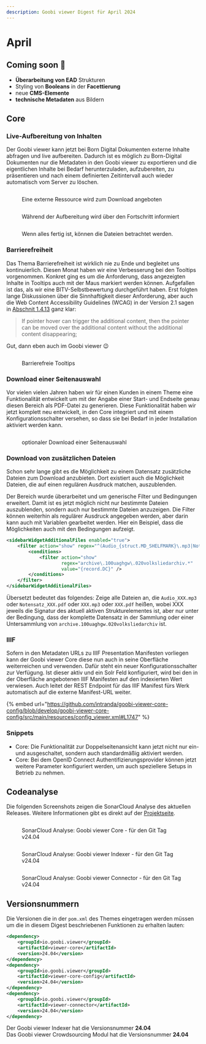 ```yaml
---
description: Goobi viewer Digest für April 2024
---
```


# April

## Coming soon :rocket:

* **Überarbeitung von EAD** Strukturen
* Styling von **Booleans** in der **Facettierung**
* neue **CMS-Elemente**
* **technische Metadaten** aus Bildern

## Core

### Live-Aufbereitung von Inhalten

Der Goobi viewer kann jetzt bei Born Digital Dokumenten externe Inhalte abfragen und live aufbereiten. Dadurch ist es möglich zu Born-Digital Dokumenten nur die Metadaten in den Goobi viewer zu exportieren und die eigentlichen Inhalte bei Bedarf herunterzuladen, aufzubereiten, zu präsentieren und nach einem definierten Zeitintervall auch wieder automatisch vom Server zu löschen.

<figure><img src="../.gitbook/assets/24.04_DE_1-external-ressources.png" alt=""><figcaption><p>Eine externe Ressource wird zum Download angeboten</p></figcaption></figure>

<figure><img src="../.gitbook/assets/24.04_DE_2-external-ressources.png" alt=""><figcaption><p>Während der Aufbereitung wird über den Fortschritt informiert</p></figcaption></figure>

<figure><img src="../.gitbook/assets/24.04_DE_3-external-ressources.png" alt=""><figcaption><p>Wenn alles fertig ist, können die Dateien betrachtet werden.</p></figcaption></figure>

### Barrierefreiheit

Das Thema Barrierefreiheit ist wirklich nie zu Ende und begleitet uns kontinuierlich. Diesen Monat haben wir eine Verbesserung bei den Tooltips vorgenommen. Konkret ging es um die Anforderung, dass angezeigten Inhalte in Tooltips auch mit der Maus markiert werden können. Aufgefallen ist das, als wir eine BITV-Selbstbewertung durchgeführt haben. Erst folgten lange Diskussionen über die Sinnhaftigkeit dieser Anforderung, aber auch die Web Content Accessibility Guidelines (WCAG) in der Version 2.1 sagen in [Abschnit 1.4.13](https://www.w3.org/TR/WCAG21/#content-on-hover-or-focus) ganz klar:

> If pointer hover can trigger the additional content, then the pointer can be moved over the additional content without the additional content disappearing;

Gut, dann eben auch im Goobi viewer :wink:

<figure><img src="../.gitbook/assets/24.04_DE_tooltips-a11y.gif" alt=""><figcaption><p>Barrierefreie Tooltips</p></figcaption></figure>

### Download einer Seitenauswahl

Vor vielen vielen Jahren haben wir für einen Kunden in einem Theme eine Funktionalität entwickelt um mit der Angabe einer Start- und Endseite genau diesen Bereich als PDF-Datei zu generieren. Diese Funktionalität haben wir jetzt komplett neu entwickelt, in den Core integriert und mit einem Konfigurationsschalter versehen, so dass sie bei Bedarf in jeder Installation aktiviert werden kann.

<figure><img src="../.gitbook/assets/24.04_DE_page-range.png" alt=""><figcaption><p>optionaler Download einer Seitenauswahl</p></figcaption></figure>

### Download von zusätzlichen Dateien

Schon sehr lange gibt es die Möglichkeit zu einem Datensatz zusätzliche Dateien zum Download anzubieten. Dort existiert auch die Möglichkeit Dateien, die auf einen regulären Ausdruck matchen, auszublenden.

Der Bereich wurde überarbeitet und um generische Filter und Bedingungen erweitert. Damit ist es jetzt möglich nicht nur bestimmte Dateien auszublenden, sondern auch nur bestimmte Dateien anzuzeigen. Die Filter können weiterhin als regulärer Ausdruck angegeben werden, aber darin kann auch mit Variablen gearbeitet werden. Hier ein Beispiel, dass die Möglichkeiten auch mit den Bedingungen aufzeigt.

```xml
<sidebarWidgetAdditionalFiles enabled="true">
    <filter action="show" regex="^(Audio_{struct.MD_SHELFMARK}\.mp3|Notensatz_{struct.MD_SHELFMARK}\.pdf|{struct.MD_SHELFMARK}\.mp3|{struct.MD_SHELFMARK}\.pdf)$">
        <conditions>
            <filter action="show"
                    regex="archive\.100uaghgw\.020volksliedarchiv.*"
                    value="{record.DC}" />
        </conditions>
    </filter>
</sidebarWidgetAdditionalFiles>
```

Übersetzt bedeutet das folgendes: Zeige alle Dateien an, die `Audio_XXX.mp3` oder `Notensatz_XXX.pdf` oder `XXX.mp3` oder `XXX.pdf` heißen, wobei XXX jeweils die Signatur des aktuell aktiven Strukturelementes ist, aber nur unter der Bedingung, dass der komplette Datensatz in der Sammlung oder einer Untersammlung von `archive.100uaghgw.020volksliedarchiv` ist.

### IIIF

Sofern in den Metadaten URLs zu IIIF Presentation Manifesten vorliegen kann der Goobi viewer Core diese nun auch in seine Oberfläche weiterreichen und verwenden. Dafür steht ein neuer Konfigurationsschalter zur Verfügung. Ist dieser aktiv und ein Solr Feld konfiguriert, wird bei den in der Oberfläche angebotenen IIIF Manifesten auf den indexierten Wert verwiesen. Auch leitet der REST Endpoint für das IIIF Manifest fürs Werk automatisch auf die externe Manifest-URL weiter.

{% embed url="https://github.com/intranda/goobi-viewer-core-config/blob/develop/goobi-viewer-core-config/src/main/resources/config_viewer.xml#L1747" %}

### Snippets

* Core: Die Funktionalität zur Doppelseitenansicht kann jetzt nicht nur ein- und ausgeschaltet, sondern auch standardmäßig aktiviert werden.
* Core: Bei dem OpenID Connect Authentifizierungsprovider können jetzt weitere Parameter konfiguriert werden, um auch speziellere Setups in Betrieb zu nehmen.

## Codeanalyse

Die folgenden Screenshots zeigen die SonarCloud Analyse des aktuellen Releases. Weitere Informationen gibt es direkt auf der [Projektseite](https://sonarcloud.io/organizations/intranda/projects).

<figure><img src="../.gitbook/assets/24.04_sonar-core.png" alt=""><figcaption><p>SonarCloud Analyse: Goobi viewer Core - für den Git Tag v24.04</p></figcaption></figure>

<figure><img src="../.gitbook/assets/24.04_sonar-indexer.png" alt=""><figcaption><p>SonarCloud Analyse: Goobi viewer Indexer - für den Git Tag v24.04</p></figcaption></figure>

<figure><img src="../.gitbook/assets/24.04_sonar-connector.png" alt=""><figcaption><p>SonarCloud Analyse: Goobi viewer Connector - für den Git Tag v24.04</p></figcaption></figure>

## Versionsnummern

Die Versionen die in der `pom.xml` des Themes eingetragen werden müssen um die in diesem Digest beschriebenen Funktionen zu erhalten lauten:

```xml
<dependency>
    <groupId>io.goobi.viewer</groupId>
    <artifactId>viewer-core</artifactId>
    <version>24.04</version>
</dependency>
<dependency>
    <groupId>io.goobi.viewer</groupId>
    <artifactId>viewer-core-config</artifactId>
    <version>24.04</version>
</dependency>
<dependency>
    <groupId>io.goobi.viewer</groupId>
    <artifactId>viewer-connector</artifactId>
    <version>24.04</version>
</dependency>
```

Der Goobi viewer Indexer hat die Versionsnummer **24.04**\
Das Goobi viewer Crowdsourcing Modul hat die Versionsnummer **24.04**
